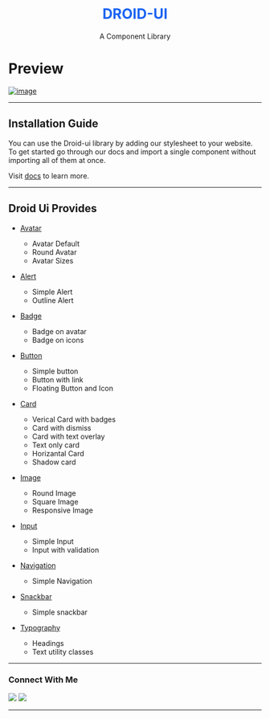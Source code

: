 <h1 align="center" style="color: #1c64f2; font-weight: bold">DROID-UI</h1>

<p align="center">A Component Library</p>

# Preview

[![image](https://user-images.githubusercontent.com/71214191/155065731-39968a32-af69-4fe9-8a5d-59a7a1273e02.png)](https://droid-ui.netlify.app/)

---

## Installation Guide

You can use the Droid-ui library by adding our stylesheet to your website. To get started go through our docs and import a single component without importing all of them at once.

Visit [docs](https://droid-ui.netlify.app) to learn more.

---

## Droid Ui Provides

- [Avatar](https://droid-ui.netlify.app/components/avatar/avatar.html)

  - Avatar Default
  - Round  Avatar
  - Avatar Sizes

- [Alert](https://droid-ui.netlify.app/components/alert/alert.html)

  - Simple Alert
  - Outline Alert

- [Badge](https://droid-ui.netlify.app/components/badge/badge.html)

  - Badge on avatar
  - Badge on icons

- [Button](https://droid-ui.netlify.app/components/button/button.html)

  - Simple button
  - Button with link 
  - Floating Button and Icon

- [Card](https://droid-ui.netlify.app/components/card/card.html)

  - Verical Card with badges
  - Card with dismiss
  - Card with text overlay
  - Text only card
  - Horizantal Card
  - Shadow card
  

- [Image](https://droid-ui.netlify.app/components/image/image.html)

  - Round Image
  - Square Image
  - Responsive Image

- [Input](https://droid-ui.netlify.app/components/input/input.html)

  - Simple Input
  - Input with validation
  
- [Navigation](https://droid-ui.netlify.app/components/navigation/navigation.html)

  - Simple Navigation

- [Snackbar](https://droid-ui.netlify.app/components/snackbar/snackbar.html)

  - Simple snackbar

- [Typography](https://droid-ui.netlify.app/components/typography/typography.html)

  - Headings
  - Text utility classes
  

---

### Connect With Me

[![](https://img.shields.io/twitter/follow/HiteshT02?style=for-the-badge&logo=twitter)](https://twitter.com/HiteshT02)
[![](https://img.shields.io/badge/linkedin-%230077B5.svg?&style=for-the-badge&logo=linkedin&logoColor=white0e76a8)](https://www.linkedin.com/in/hitesh-talreja-4517771a8//)

---
